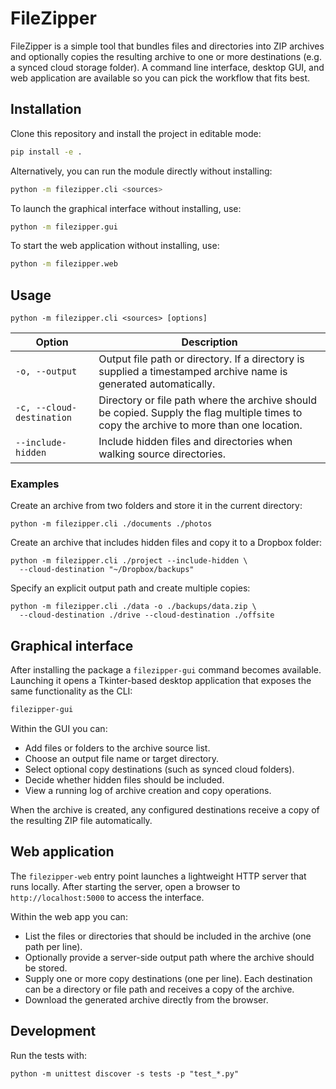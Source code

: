 # FileZipper

FileZipper is a simple tool that bundles files and directories into ZIP archives and
optionally copies the resulting archive to one or more destinations (e.g. a synced
cloud storage folder). A command line interface, desktop GUI, and web application
are available so you can pick the workflow that fits best.

## Installation

Clone this repository and install the project in editable mode:

```bash
pip install -e .
```

Alternatively, you can run the module directly without installing:

```bash
python -m filezipper.cli <sources>
```

To launch the graphical interface without installing, use:

```bash
python -m filezipper.gui
```

To start the web application without installing, use:

```bash
python -m filezipper.web
```

## Usage

```
python -m filezipper.cli <sources> [options]
```

| Option | Description |
| ------ | ----------- |
| `-o, --output` | Output file path or directory. If a directory is supplied a timestamped archive name is generated automatically. |
| `-c, --cloud-destination` | Directory or file path where the archive should be copied. Supply the flag multiple times to copy the archive to more than one location. |
| `--include-hidden` | Include hidden files and directories when walking source directories. |

### Examples

Create an archive from two folders and store it in the current directory:

```
python -m filezipper.cli ./documents ./photos
```

Create an archive that includes hidden files and copy it to a Dropbox folder:

```
python -m filezipper.cli ./project --include-hidden \
  --cloud-destination "~/Dropbox/backups"
```

Specify an explicit output path and create multiple copies:

```
python -m filezipper.cli ./data -o ./backups/data.zip \
  --cloud-destination ./drive --cloud-destination ./offsite
```

## Graphical interface

After installing the package a `filezipper-gui` command becomes available. Launching
it opens a Tkinter-based desktop application that exposes the same functionality as
the CLI:

```bash
filezipper-gui
```

Within the GUI you can:

- Add files or folders to the archive source list.
- Choose an output file name or target directory.
- Select optional copy destinations (such as synced cloud folders).
- Decide whether hidden files should be included.
- View a running log of archive creation and copy operations.

When the archive is created, any configured destinations receive a copy of the
resulting ZIP file automatically.

## Web application

The `filezipper-web` entry point launches a lightweight HTTP server that runs
locally. After starting the server, open a browser to `http://localhost:5000` to
access the interface.

Within the web app you can:

- List the files or directories that should be included in the archive (one path
  per line).
- Optionally provide a server-side output path where the archive should be stored.
- Supply one or more copy destinations (one per line). Each destination can be a
  directory or file path and receives a copy of the archive.
- Download the generated archive directly from the browser.

## Development

Run the tests with:

```
python -m unittest discover -s tests -p "test_*.py"
```
